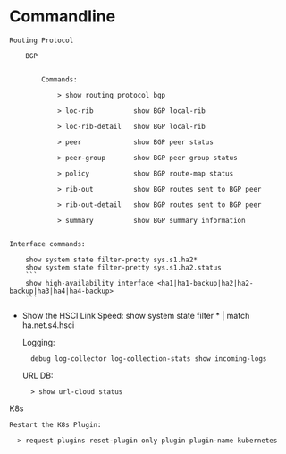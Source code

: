 # Commandline

	Routing Protocol
	
		BGP
		
		
			Commands:
			
				> show routing protocol bgp

				> loc-rib          show BGP local-rib

				> loc-rib-detail   show BGP local-rib

				> peer             show BGP peer status

				> peer-group       show BGP peer group status

				> policy           show BGP route-map status

				> rib-out          show BGP routes sent to BGP peer

				> rib-out-detail   show BGP routes sent to BGP peer

				> summary          show BGP summary information
				
				
	Interface commands:
	
		show system state filter-pretty sys.s1.ha2*
		show system state filter-pretty sys.s1.ha2.status
		```
		show high-availability interface <ha1|ha1-backup|ha2|ha2-backup|ha3|ha4|ha4-backup>
		```
- Show the HSCI Link Speed:
		show system state filter * | match ha.net.s4.hsci
		
		
	Logging:
	
		debug log-collector log-collection-stats show incoming-logs
		
		
	
	URL DB:
	
		> show url-cloud status
		
		


K8s

	Restart the K8s Plugin:
	
	  > request plugins reset-plugin only plugin plugin-name kubernetes
		